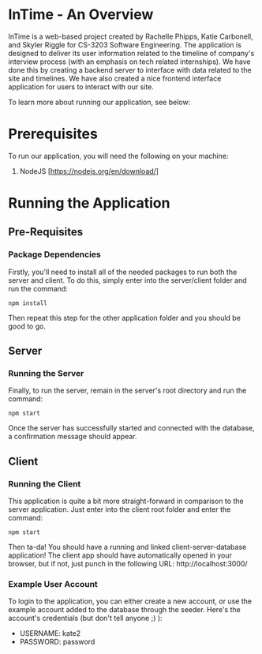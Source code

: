 # InTime - An Overview
InTime is a web-based project created by Rachelle Phipps, Katie Carbonell, and Skyler Riggle for CS-3203 Software Engineering. The application is designed to deliver its user information related to the timeline of company's interview process (with an emphasis on tech related internships). We have done this by creating a backend server to interface with data related to the site and timelines. We have also created a nice frontend interface application for users to interact with our site.

To learn more about running our application, see below:

# Prerequisites
To run our application, you will need the following on your machine:
1. NodeJS [https://nodejs.org/en/download/]

# Running the Application
## Pre-Requisites
### Package Dependencies
Firstly, you'll need to install all of the needed packages to run both the server and client. To do this, simply enter into the server/client folder and run the command:
```
npm install
``` 
Then repeat this step for the other application folder and you should be good to go.

## Server
### Running the Server
Finally, to run the server, remain in the server's root directory and run the command:
```
npm start
```
Once the server has successfully started and connected with the database, a confirmation message should appear.

## Client
### Running the Client
This application is quite a bit more straight-forward in comparison to the server application. Just enter into the client root folder and enter the command:
```
npm start
```
Then ta-da! You should have a running and linked client-server-database application! The client app should have automatically opened in your browser, but if not, just punch in the following URL: http://localhost:3000/

### Example User Account
To login to the application, you can either create a new account, or use the example account added to the database through the seeder. Here's the account's credentials (but don't tell anyone ;) ):
- USERNAME: kate2
- PASSWORD: password